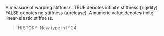 ﻿A measure of warping stiffness. TRUE denotes infinite stiffness (rigidity). FALSE denotes no stiffness (a release). A numeric value denotes finite linear-elastic stiffness.

> HISTORY&nbsp; New type in IFC4.
